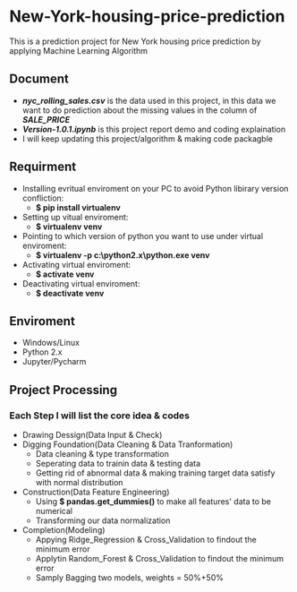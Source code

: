 # New-York-housing-price-prediction
This is a prediction project for New York housing price prediction by applying Machine Learning Algorithm

## Document
* **_nyc_rolling_sales.csv_** is the data used in this project, in this data we want to do prediction about the missing values in the 
  column of **_SALE_PRICE_**
* **_Version-1.0.1.ipynb_** is this project report demo and coding explaination
* I will keep updating this project/algorithm & making code packagble


## Requirment
* Installing evritual enviroment on your PC to avoid Python libirary version confliction:
  * **$ pip install virtualenv**
* Setting up vitual enviroment:
  * **$ virtualenv venv**
* Pointing to which version of python you want to use under virtual enviroment:
  * **$ virtualenv -p c:\python2.x\python.exe venv**
* Activating virtual enviroment:
  * **$ activate venv**
* Deactivating virtual enviroment:
  * **$ deactivate venv**
  
## Enviroment
* Windows/Linux
* Python 2.x
* Jupyter/Pycharm

## Project Processing
### Each Step I will list the core idea & codes
* Drawing Dessign(Data Input & Check)
* Digging Foundation(Data Cleaning & Data Tranformation)
  * Data cleaning & type transformation
  * Seperating data to trainin data & testing data
  * Getting rid of abnormal data & making training target data satisfy with normal distribution
* Construction(Data Feature Engineering)
  * Using **$ pandas.get_dummies()** to make all features' data to be numerical
  * Transforming our data normalization
* Completion(Modeling)
  * Appying Ridge_Regression & Cross_Validation to findout the minimum error
  * Applytin Random_Forest & Cross_Validation to findout the minimum error
  * Samply Bagging two models, weights = 50%+50%
